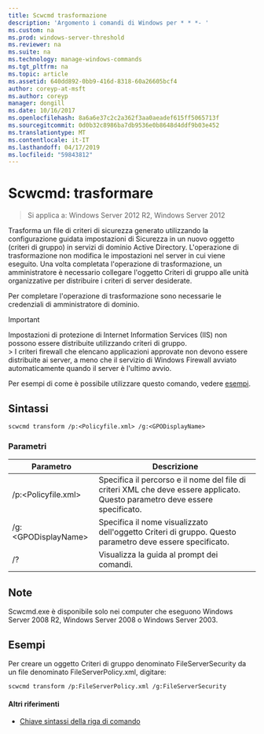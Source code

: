 ```yaml
---
title: Scwcmd trasformazione
description: 'Argomento i comandi di Windows per * * *- '
ms.custom: na
ms.prod: windows-server-threshold
ms.reviewer: na
ms.suite: na
ms.technology: manage-windows-commands
ms.tgt_pltfrm: na
ms.topic: article
ms.assetid: 640dd892-0bb9-416d-8318-60a26605bcf4
author: coreyp-at-msft
ms.author: coreyp
manager: dongill
ms.date: 10/16/2017
ms.openlocfilehash: 8a6a6e37c2c2a362f3aa0aeadef615ff5065713f
ms.sourcegitcommit: 0d0b32c8986ba7db9536e0b8648d4ddf9b03e452
ms.translationtype: MT
ms.contentlocale: it-IT
ms.lasthandoff: 04/17/2019
ms.locfileid: "59843812"
---
```

# <a name="scwcmd-transform"></a>Scwcmd: trasformare

> Si applica a: Windows Server 2012 R2, Windows Server 2012

Trasforma un file di criteri di sicurezza generato utilizzando la configurazione guidata impostazioni di Sicurezza in un nuovo oggetto (criteri di gruppo) in servizi di dominio Active Directory. L'operazione di trasformazione non modifica le impostazioni nel server in cui viene eseguito. Una volta completata l'operazione di trasformazione, un amministratore è necessario collegare l'oggetto Criteri di gruppo alle unità organizzative per distribuire i criteri di server desiderate.

Per completare l'operazione di trasformazione sono necessarie le credenziali di amministratore di dominio.

> [!IMPORTANT]
> Impostazioni di protezione di Internet Information Services (IIS) non possono essere distribuite utilizzando criteri di gruppo.</br>> I criteri firewall che elencano applicazioni approvate non devono essere distribuite ai server, a meno che il servizio di Windows Firewall avviato automaticamente quando il server è l'ultimo avvio.

Per esempi di come è possibile utilizzare questo comando, vedere [esempi](#BKMK_Examples).

## <a name="syntax"></a>Sintassi

```
scwcmd transform /p:<Policyfile.xml> /g:<GPODisplayName>
```

### <a name="parameters"></a>Parametri

|Parametro|Descrizione|
|---------|-----------|
|/p:\<Policyfile.xml>|Specifica il percorso e il nome del file di criteri XML che deve essere applicato. Questo parametro deve essere specificato.|
|/g:\<GPODisplayName>|Specifica il nome visualizzato dell'oggetto Criteri di gruppo. Questo parametro deve essere specificato.|
|/?|Visualizza la guida al prompt dei comandi.|

## <a name="remarks"></a>Note

Scwcmd.exe è disponibile solo nei computer che eseguono Windows Server 2008 R2, Windows Server 2008 o Windows Server 2003.

## <a name="BKMK_Examples"></a>Esempi

Per creare un oggetto Criteri di gruppo denominato FileServerSecurity da un file denominato FileServerPolicy.xml, digitare:
```
scwcmd transform /p:FileServerPolicy.xml /g:FileServerSecurity
```

#### <a name="additional-references"></a>Altri riferimenti

-   [Chiave sintassi della riga di comando](command-line-syntax-key.md)